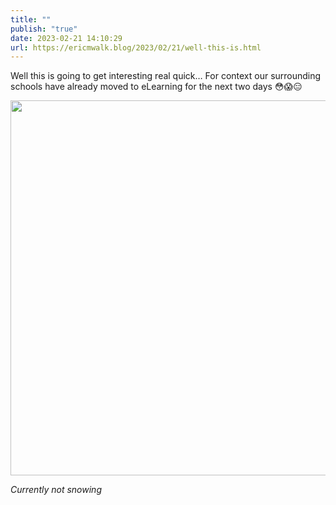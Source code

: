 ```yaml
---
title: ""
publish: "true"
date: 2023-02-21 14:10:29
url: https://ericmwalk.blog/2023/02/21/well-this-is.html
---
```

Well this is going to get interesting real quick… For context our surrounding schools have already moved to eLearning for the next two days 😳😱😑

<img src="uploads/2023/70d06d1e4b.jpg" width="553" height="600" alt="">

*Currently not snowing*